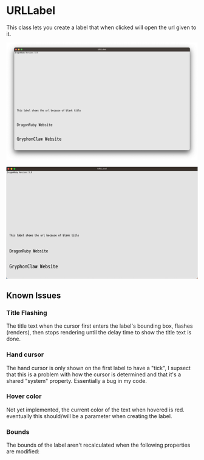 # URLLabel

This class lets you create a label that when clicked will open the url given to it.

![Screenshot of URL Label emo app](screenshots/URLLabel_example.png?raw=true "A screenshot of URL Labels render in the example project")


![Short gif showing label hover effect](screenshots/URLLabel_example2.gif?raw=true "A short gif of the label hover effect")


## Known Issues

### Title Flashing
The title text when the cursor first enters the label's bounding box, flashes (renders), then stops rendering until the delay time to show the title text is done.

### Hand cursor
The hand cursor is only shown on the first label to have a "tick", I supsect that this is a problem with how the cursor is determined and that it's a shared "system" property. Essentially a bug in my code.

### Hover color
Not yet implemented, the current color of the text when hovered is red. eventually this should/will be a parameter when creating the label.

### Bounds
The bounds of the label aren't recalculated when the following properties are modified: 